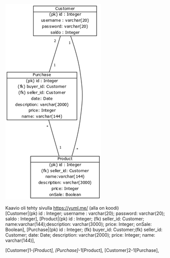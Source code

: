   
<img src="https://github.com/alemati/verkkokauppa/blob/master/documentation/databaseLast.png" width="300"> 

Kaavio oli tehty sivulla https://yuml.me/ (alla on koodi)  
[Customer|(pk) id : Integer; username : varchar(20); password: varchar(20); saldo : Integer], 
[Product|(pk) id : Integer; (fk) seller_id: Customer; name:varchar(144);description: varchar(3000); price: Integer; onSale: Boolean], 
[Purchase|(pk) id : Integer; (fk) buyer_id: Customer;(fk) seller_id: Customer; date: Date; description: varchar(2000); price: Integer; name: varchar(144)], 

[Customer]1-*[Product], 
[Purchase]*-1[Product],
[Customer]2-1[Purchase],   
